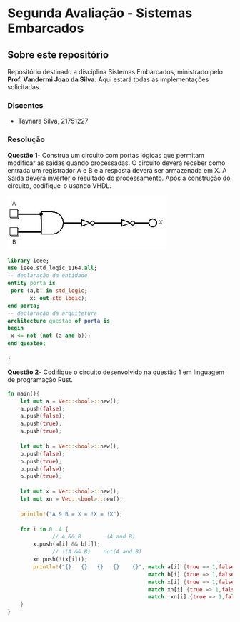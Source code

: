# Segunda Avaliação - Sistemas Embarcados
## Sobre este repositório

Repositório destinado a disciplina Sistemas Embarcados, ministrado pelo **Prof. Vandermi Joao da Silva**.
Aqui estará todas as implementações solicitadas.


### Discentes

- Taynara Silva, 21751227

### Resolução
**Questão 1**-
Construa um circuito com portas lógicas que permitam modificar as saídas quando processadas.
O circuito deverá receber como entrada um registrador A e B e a resposta deverá ser armazenada em X. 
A Saída deverá inverter o resultado do processamento. Após a construção do circuito, codifique-o usando VHDL.

![circuito](https://github.com/taynara-yt/AV2-Embarcados/blob/main/circuito.jpg?raw=true)

~~~VHDL
library ieee;
use ieee.std_logic_1164.all;
-- declaração da entidade
entity porta is
 port (a,b: in std_logic;
       x: out std_logic);
end porta;
-- declaração da arquitetura
architecture questao of porta is
begin
 x <= not (not (a and b));  
end questao;

}
~~~

**Questão 2**-
Codifique o circuito desenvolvido na questão 1 em linguagem de programação Rust.

~~~rust
fn main(){    
    let mut a = Vec::<bool>::new();
    a.push(false);
    a.push(false);
    a.push(true);
    a.push(true);
    
    let mut b = Vec::<bool>::new();
    b.push(false);
    b.push(true);
    b.push(false);
    b.push(true);
    
    let mut x = Vec::<bool>::new();
    let mut xn = Vec::<bool>::new();
    
    println!("A & B = X = !X = !X");
    
    for i in 0..4 {
              // A && B        (A and B)
        x.push(a[i] && b[i]); 
              // !(A && B)    not(A and B)
        xn.push(!(x[i]));     
        println!("{}   {}   {}   {}    {}", match a[i] {true => 1,false => 0}, 
                                            match b[i] {true => 1,false => 0}, 
                                            match x[i] {true => 1,false => 0}, 
                                            match xn[i] {true => 1,false => 0},
                                            match !xn[i] {true => 1,false => 0}); // !(!(A && B))    not(not(A and B))
    }
}
~~~


